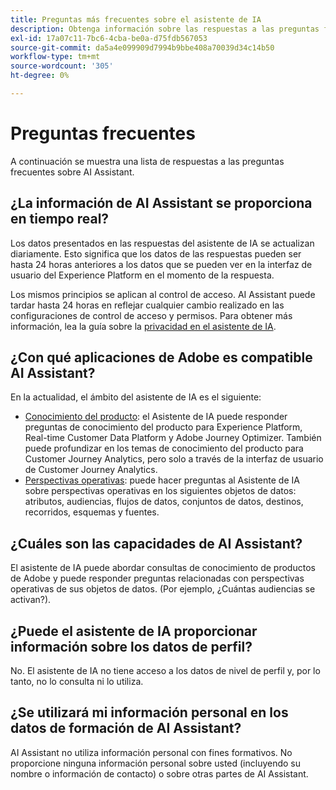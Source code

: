 ```yaml
---
title: Preguntas más frecuentes sobre el asistente de IA
description: Obtenga información sobre las respuestas a las preguntas frecuentes sobre el asistente de IA
exl-id: 17a07c11-7bc6-4cba-be0a-d75fdb567053
source-git-commit: da5a4e099909d7994b9bbe408a70039d34c14b50
workflow-type: tm+mt
source-wordcount: '305'
ht-degree: 0%

---
```


# Preguntas frecuentes

A continuación se muestra una lista de respuestas a las preguntas frecuentes sobre AI Assistant.

## ¿La información de AI Assistant se proporciona en tiempo real?

Los datos presentados en las respuestas del asistente de IA se actualizan diariamente. Esto significa que los datos de las respuestas pueden ser hasta 24 horas anteriores a los datos que se pueden ver en la interfaz de usuario del Experience Platform en el momento de la respuesta.

Los mismos principios se aplican al control de acceso. AI Assistant puede tardar hasta 24 horas en reflejar cualquier cambio realizado en las configuraciones de control de acceso y permisos. Para obtener más información, lea la guía sobre la [privacidad en el asistente de IA](./privacy.md).

## ¿Con qué aplicaciones de Adobe es compatible AI Assistant?

En la actualidad, el ámbito del asistente de IA es el siguiente:

* [Conocimiento del producto](./home.md#product-knowledge): el Asistente de IA puede responder preguntas de conocimiento del producto para Experience Platform, Real-time Customer Data Platform y Adobe Journey Optimizer. También puede profundizar en los temas de conocimiento del producto para Customer Journey Analytics, pero solo a través de la interfaz de usuario de Customer Journey Analytics.
* [Perspectivas operativas](./home.md#operational-insights): puede hacer preguntas al Asistente de IA sobre perspectivas operativas en los siguientes objetos de datos: atributos, audiencias, flujos de datos, conjuntos de datos, destinos, recorridos, esquemas y fuentes.

## ¿Cuáles son las capacidades de AI Assistant?

El asistente de IA puede abordar consultas de conocimiento de productos de Adobe y puede responder preguntas relacionadas con perspectivas operativas de sus objetos de datos. (Por ejemplo, ¿Cuántas audiencias se activan?).

## ¿Puede el asistente de IA proporcionar información sobre los datos de perfil?

No. El asistente de IA no tiene acceso a los datos de nivel de perfil y, por lo tanto, no lo consulta ni lo utiliza.

## ¿Se utilizará mi información personal en los datos de formación de AI Assistant?

AI Assistant no utiliza información personal con fines formativos. No proporcione ninguna información personal sobre usted (incluyendo su nombre o información de contacto) o sobre otras partes de AI Assistant.
